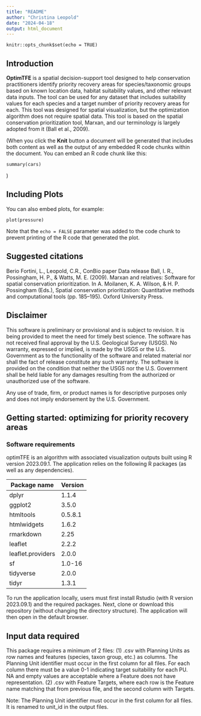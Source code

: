 ```yaml
---
title: "README"
author: "Christina Leopold"
date: "2024-04-18"
output: html_document
---
```


```{r setup, include=FALSE}
knitr::opts_chunk$set(echo = TRUE)
```

## Introduction

**OptimTFE** is a spatial decision-support tool designed to help conservation practitioners identify priority recovery areas for species/taxonomic groups based on known location data, habitat suitability values, and other relevant data inputs. The tool can be used for any dataset that includes suitability values for each species and a target number of priority recovery areas for each.
This tool was designed for spatial visualization, but the optimization algorithm does not require spatial data.
This tool is based on the spatial conservation prioritization tool, Marxan, and our terminology is largely adopted from it (Ball et al., 2009).

(When you click the **Knit** button a document will be generated that includes both content as well as the output of any embedded R code chunks within the document. You can embed an R code chunk like this:

```{r cars}
summary(cars)
```
)
## Including Plots

You can also embed plots, for example:

```{r pressure, echo=FALSE}
plot(pressure)
```

Note that the `echo = FALSE` parameter was added to the code chunk to prevent printing of the R code that generated the plot.

## Suggested citations
Berio Fortini, L., Leopold, C.R., ConBio paper
Data release
Ball, I. R., Possingham, H. P., & Watts, M. E. (2009). Marxan and relatives: Software for spatial conservation prioritization. In A. Moilanen, K. A. Wilson, & H. P. Possingham (Eds.), Spatial conservation prioritization: Quantitative methods and computational tools (pp. 185–195). Oxford University Press.

## Disclaimer

This software is preliminary or provisional and is subject to revision. It is being provided to meet the need for timely best science. The software has not received final approval by the U.S. Geological Survey (USGS). No warranty, expressed or implied, is made by the USGS or the U.S. Government as to the functionality of the software and related material nor shall the fact of release constitute any such warranty. The software is provided on the condition that neither the USGS nor the U.S. Government shall be held liable for any damages resulting from the authorized or unauthorized use of the software.

Any use of trade, firm, or product names is for descriptive purposes only and does not imply endorsement by the U.S. Government.

## Getting started: optimizing for priority recovery areas

### Software requirements

optimTFE is an algorithm with associated visualization outputs built using R version 2023.09.1. The application relies on the following R packages (as well as any dependencies). 

Package name      |  Version      
----------------- |--------------
dplyr             | 1.1.4
ggplot2           | 3.5.0
htmltools         | 0.5.8.1
htmlwidgets       | 1.6.2
rmarkdown         | 2.25
leaflet           | 2.2.2
leaflet.providers | 2.0.0
sf                | 1.0-16
tidyverse         | 2.0.0
tidyr             | 1.3.1


To run the application locally, users must first install Rstudio (with R version 2023.09.1) and the required packages. Next, clone or download this repository (without changing the directory structure). The application will then open in the default browser. 

## Input data required

This package requires a minimum of 2 files:
(1) .csv with Planning Units as row names and features (species, taxon group, etc.) as columns. The Planning Unit identifier must occur in the first column for all files. For each column there must be a value 0-1 indicating target suitability for each PU. NA and empty values are acceptable where a Feature does not have representation. 
(2) .csv with Feature Targets, where each row is the Feature name matching that from previous file, and the second column with Targets.

Note: The Planning Unit identifier must occur in the first column for all files. It is renamed to unit_id in the output files.
